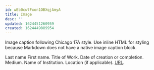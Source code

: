 ```yaml
---
id: wEb0cw7Fxon1OBXqjAmyA
title: Image
desc: ''
updated: 1624451260959
created: 1624449889954
---
```


Image caption following Chicago 17A style. Use inline HTML for styling because Markdown does not have a native image caption block.

<figcaption>
Last name First name. Title of Work. Date of creation or completion. Medium. Name of Institution. Location (if applicable). <a href="">URL</a>.
</figcaption>
